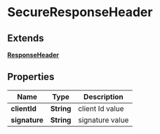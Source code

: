 # SecureResponseHeader

## Extends

[**ResponseHeader**](ResponseHeader.md)

## Properties
Name | Type | Description 
------------ | ------------- | ------------- 
**clientId** | **String** | client Id value 
**signature** | **String** | signature value 



